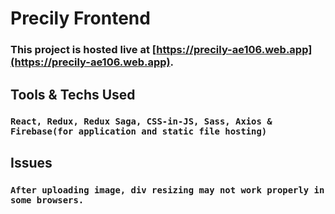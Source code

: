 # Precily Frontend

### This project is hosted live at [https://precily-ae106.web.app](https://precily-ae106.web.app).

## Tools & Techs Used

### `React, Redux, Redux Saga, CSS-in-JS, Sass, Axios & Firebase(for application and static file hosting)`

## Issues

### `After uploading image, div resizing may not work properly in some browsers.`
